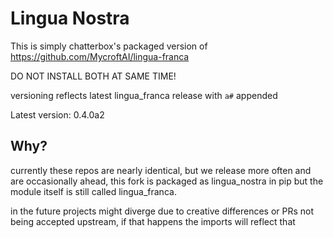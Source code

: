 # Lingua Nostra

This is simply chatterbox's packaged version of https://github.com/MycroftAI/lingua-franca

DO NOT INSTALL BOTH AT SAME TIME!

versioning reflects latest lingua_franca release with `a#` appended

Latest version: 0.4.0a2


## Why?

currently these repos are nearly identical, but we release more often and are 
occasionally ahead, this fork is packaged as lingua_nostra in pip but the 
module itself is still called lingua_franca.

in the future projects might diverge due to creative differences or PRs not 
being accepted upstream, if that happens the imports will reflect that